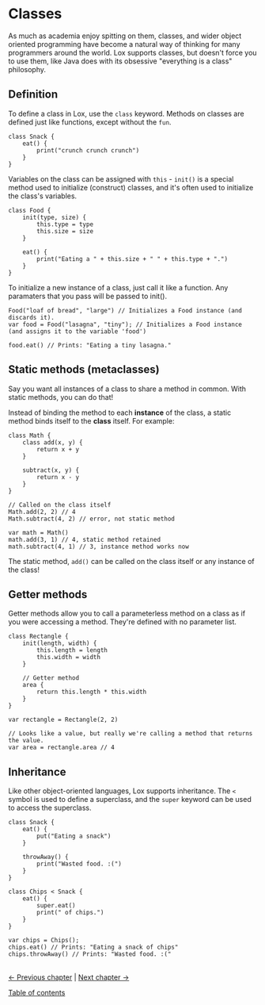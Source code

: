 # Classes
As much as academia enjoy spitting on them, classes, and wider object oriented programming have become a natural way of thinking 
for many programmers around the world. Lox supports classes, but doesn't force you to use them, like Java does with its 
obsessive "everything is a class" philosophy.


## Definition
To define a class in Lox, use the `class` keyword. Methods on classes are defined just like functions, except without the `fun`.
```
class Snack {
    eat() {
        print("crunch crunch crunch")
    }
}
```

Variables on the class can be assigned with `this` - `init()` is a special method used to initialize (construct) classes, and 
it's often used to initialize the class's variables.
```
class Food {
    init(type, size) {
        this.type = type
        this.size = size
    }
    
    eat() {
        print("Eating a " + this.size + " " + this.type + ".")
    }
}
```

To initialize a new instance of a class, just call it like a function. Any paramaters that you pass will be passed to init().
```
Food("loaf of bread", "large") // Initializes a Food instance (and discards it).
var food = Food("lasagna", "tiny"); // Initializes a Food instance (and assigns it to the variable 'food')

food.eat() // Prints: "Eating a tiny lasagna."
```

## Static methods (metaclasses)
Say you want all instances of a class to share a method in common. With static methods, you can do that!

Instead of binding the method to each __instance__ of the class, a static method binds itself to the __class__ itself. For 
example:
```
class Math {
    class add(x, y) {
        return x + y
    }
    
    subtract(x, y) {
        return x - y
    }
}

// Called on the class itself
Math.add(2, 2) // 4
Math.subtract(4, 2) // error, not static method

var math = Math()
math.add(3, 1) // 4, static method retained
math.subtract(4, 1) // 3, instance method works now
```
The static method, `add()` can be called on the class itself or any instance of the class!

## Getter methods
Getter methods allow you to call a parameterless method on a class as if you were accessing a method. They're defined with no 
parameter list.
```
class Rectangle {
    init(length, width) {
        this.length = length
        this.width = width
    }
    
    // Getter method
    area {
        return this.length * this.width
    }
}

var rectangle = Rectangle(2, 2)

// Looks like a value, but really we're calling a method that returns the value.
var area = rectangle.area // 4
```

## Inheritance
Like other object-oriented languages, Lox supports inheritance. The `<` symbol is used to define a superclass, and the `super` 
keyword can be used to access the superclass.
```
class Snack {
    eat() {
        put("Eating a snack")
    }
    
    throwAway() {
        print("Wasted food. :(")
    }
}

class Chips < Snack {
    eat() {
        super.eat()
        print(" of chips.")
    }
}

var chips = Chips();
chips.eat() // Prints: "Eating a snack of chips"
chips.throwAway() // Prints: "Wasted food. :("
```

\
[<- Previous chapter](./06-functions.md) | [Next chapter ->](./08-modules.md)

[Table of contents](./00-contents.md)
